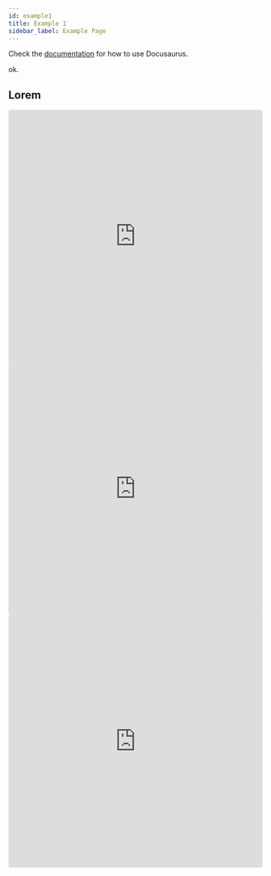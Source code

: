 ```yaml
---
id: example1
title: Example 1
sidebar_label: Example Page
---
```


Check the [documentation](https://docusaurus.io) for how to use Docusaurus.

ok.

## Lorem

<iframe src="https://codesandbox.io/embed/github/eqot/dummy/tree/master/packages/dummy-samples/vanilla?fontsize=14" title="parcel-sandbox" style="width:100%; height:500px; border:0; border-radius: 4px; overflow:hidden;" sandbox="allow-modals allow-forms allow-popups allow-scripts allow-same-origin"></iframe>

<iframe src="https://codesandbox.io/embed/github/eqot/dummy/tree/master/packages/dummy-core?fontsize=14" title="dummy-core" style="width:100%; height:500px; border:0; border-radius: 4px; overflow:hidden;" sandbox="allow-modals allow-forms allow-popups allow-scripts allow-same-origin allow-top-navigation allow-bluetooth" allow="bluetooth"></iframe>

<iframe src="https://codesandbox.io/embed/github/eqot/dummy/tree/master/packages/dummy-core?fontsize=14" title="dummy-core" style="width:100%; height:500px; border:0; border-radius: 4px; overflow:hidden;" allow="bluetooth"></iframe>